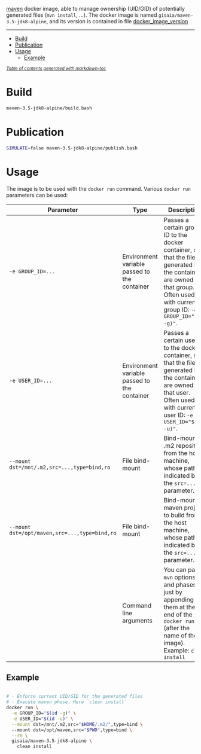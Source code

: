 [maven](https://maven.apache.org/) docker image, able to manage ownership (UID/GID) of potentially generated files (`mvn install`, ...).
The docker image is named `gisaia/maven-3.5-jdk8-alpine`, and its version is contained in file [docker_image_version](docker_image_version)

---

- [Build](#build)
- [Publication](#publication)
- [Usage](#usage)
  * [Example](#example)

<small><i><a href='http://ecotrust-canada.github.io/markdown-toc/'>Table of contents generated with markdown-toc</a></i></small>

# Build

```bash
maven-3.5-jdk8-alpine/build.bash
```

# Publication

```bash
SIMULATE=false maven-3.5-jdk8-alpine/publish.bash
```

# Usage

The image is to be used with the `docker run` command. Various `docker run` parameters can be used:

Parameter | Type | Description
-|-|-
`-e GROUP_ID=...` | Environment variable passed to the container | Passes a certain group ID to the docker container, so that the files generated by the container are owned by that group. Often used with current group ID: `-e GROUP_ID="$(id -g)"`.
`-e USER_ID=...` | Environment variable passed to the container | Passes a certain user ID to the docker container, so that the files generated by the container are owned by that user. Often used with current user ID: `-e USER_ID="$(id -u)"`.
`--mount dst=/mnt/.m2,src=...,type=bind,ro` | File bind-mount | Bind-mounts .m2 repository from the host machine, whose path is indicated by the `src=...` parameter.
`--mount dst=/opt/maven,src=...,type=bind,ro` | File bind-mount | Bind-mounts maven project to build from the host machine, whose path is indicated by the `src=...` parameter.
| | Command line arguments | You can pass `mvn` options and phases just by appending them at the end of the `docker run` (after the name of the image). Example: `clean install`

## Example

```bash

# - Enforce current UID/GID for the generated files
# - Execute maven phase. Here `clean install`
docker run \
  -e GROUP_ID="$(id -g)" \
  -e USER_ID="$(id -u)" \
  --mount dst=/mnt/.m2,src="$HOME/.m2/",type=bind \ 
  --mount dst=/opt/maven,src="$PWD",type=bind \
  --rm \
  gisaia/maven-3.5-jdk8-alpine \
    clean install
```
